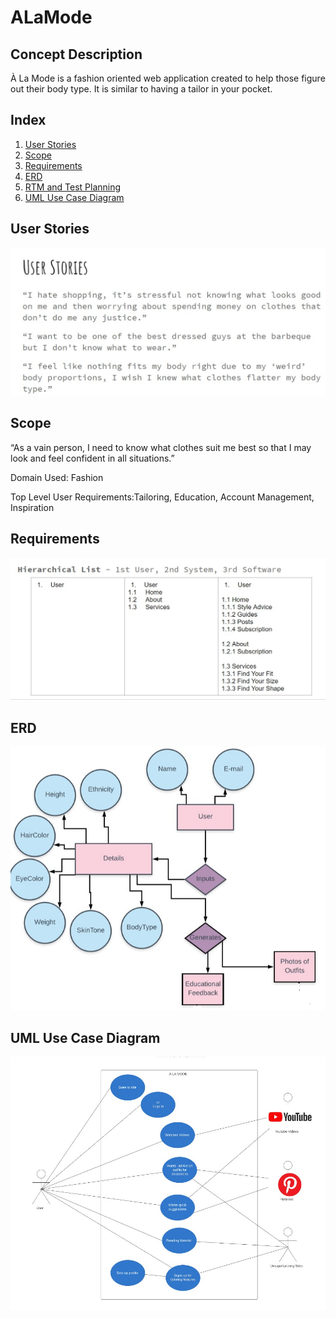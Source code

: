 # ALaMode
## Concept Description
À La Mode is a fashion oriented web application created to help those figure out their body type. 
It is similar to having a tailor in your pocket.

## Index

1. [User Stories](#User-Stories) <br>
2. [Scope](#Scope) <br>
3. [Requirements](#Requirements)<br>
4. [ERD](#ERD)<br>
5. [RTM and Test Planning](#)
6. [UML Use Case Diagram](#UML-Use-Case-Diagram)

## User Stories 
![User Stories](https://github.com/victory-ah/ALaMode/blob/master/RoughALaMode/userstories.jpg)

## Scope
“As a vain person, I need to know what clothes suit me best so that I may look and feel confident in all situations.”

Domain Used: Fashion

Top Level User Requirements:Tailoring, Education, Account Management, Inspiration

## Requirements
![Requirements](https://github.com/victory-ah/ALaMode/blob/master/RoughALaMode/HiList.jpg)

## ERD
![ERD](https://github.com/victory-ah/ALaMode/blob/master/RoughALaMode/erd-pic.jpg)

## UML Use Case Diagram
![UML Use Case Diagram](https://github.com/victory-ah/ALaMode/blob/master/RoughALaMode/uml.jpg)






